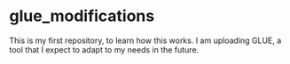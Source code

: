 # glue_modifications
This is my first repository, to learn how this works. I am uploading GLUE, a tool that I expect to adapt to my needs in the future.

